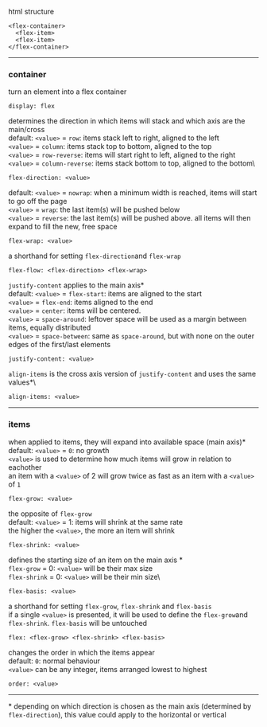 html structure
```
<flex-container>
  <flex-item>
  <flex-item>
</flex-container>
```

---

### container
turn an element into a flex container
```
display: flex
```
determines the direction in which items will stack and which axis are the main/cross\
default: ```<value>``` = ```row```: items stack left to right, aligned to the left\
```<value>``` = ```column```: items stack top to bottom, aligned to the top\
```<value>``` = ```row-reverse```: items will start right to left, aligned to the right\
```<value>``` = ```column-reverse```: items stack bottom to top, aligned to the bottom\
```
flex-direction: <value>
```
default: ```<value>``` = ```nowrap```: when a minimum width is reached, items will start to go off the page\
```<value>``` = ```wrap```: the last item(s) will be pushed below\
```<value>``` = ```reverse```: the last item(s) will be pushed above. all items will then expand to fill the new, free space
```
flex-wrap: <value>
```
a shorthand for setting ```flex-direction```and ```flex-wrap```
  ```
  flex-flow: <flex-direction> <flex-wrap>
  ```
```justify-content``` applies to the main axis\*\
default: ```<value>``` = ```flex-start```: items are aligned to the start\
```<value>``` = ```flex-end```: items aligned to the end\
```<value>``` = ```center```: items will be centered.\
```<value>``` = ```space-around```: leftover space will be used as a margin between items, equally distributed\
```<value>``` = ```space-between```: same as ```space-around```, but with none on the outer edges of the first/last elements
```
justify-content: <value>
```
```align-items``` is the cross axis version of ```justify-content``` and uses the same values\*\
```
align-items: <value>
```

---

### items
when applied to items, they will expand into available space (main axis)\*\
default: ```<value>``` = ```0```: no growth\
```<value>``` is used to determine how much items will grow in relation to eachother\
an item with a ```<value>``` of 2 will grow twice as fast as an item with a ```<value>``` of ```1```
```
flex-grow: <value>
```
the opposite of ```flex-grow```\
default: ```<value>```  = 1: items will shrink at the same rate\
the higher the ```<value>```, the more an item will shrink
```
flex-shrink: <value>
```
defines the starting size of an item on the main axis \*\
```flex-grow``` = 0: ```<value>``` will be their max size\
```flex-shrink``` = 0: ```<value>``` will be their min size\
```
flex-basis: <value>
```
a shorthand for setting ```flex-grow```, ```flex-shrink``` and ```flex-basis```\
if a single ```<value>``` is presented, it will be used to define the ```flex-grow```and ```flex-shrink```. ```flex-basis``` will be untouched
```
flex: <flex-grow> <flex-shrink> <flex-basis>
```
changes the order in which the items appear\
default: ```0```: normal behaviour\
```<value>``` can be any integer, items arranged lowest to highest
```
order: <value>
```
---

\* depending on which direction is chosen as the main axis (determined by ```flex-direction```), this value could apply to the horizontal or vertical
